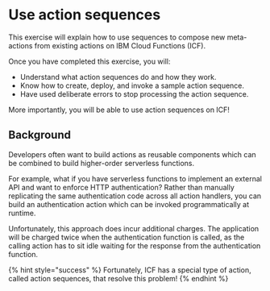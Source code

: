 # Use action sequences

This exercise will explain how to use sequences to compose new meta-actions from existing actions on IBM Cloud Functions (ICF).

Once you have completed this exercise, you will:

* Understand what action sequences do and how they work.
* Know how to create, deploy, and invoke a sample action sequence.
* Have used deliberate errors to stop processing the action sequence.

More importantly, you will be able to use action sequences on ICF!

## Background

Developers often want to build actions as reusable components which can be combined to build higher-order serverless functions.

For example, what if you have serverless functions to implement an external API and want to enforce HTTP authentication? Rather than manually replicating the same authentication code across all action handlers, you can build an authentication action which can be invoked programmatically at runtime.

Unfortunately, this approach does incur additional charges. The application will be charged twice when the authentication function is called, as the calling action has to sit idle waiting for the response from the authentication function.

{% hint style="success" %}
Fortunately, ICF has a special type of action, called action sequences, that resolve this problem!
{% endhint %}
